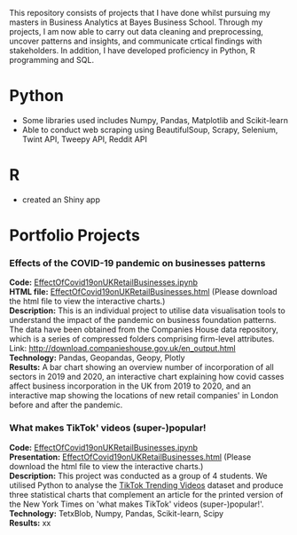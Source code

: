 This repository consists of projects that I have done whilst pursuing my masters in Business Analytics at Bayes Business School. Through my projects, I am now able to carry out data cleaning and preprocessing, uncover patterns and insights, and communicate crtical findings with stakeholders. In addition, I have developed proficiency in Python, R programming and SQL. 

# Python
- Some libraries used includes Numpy, Pandas, Matplotlib and Scikit-learn  
- Able to conduct web scraping using BeautifulSoup, Scrapy, Selenium, Twint API, Tweepy API, Reddit API 

# R
- created an Shiny app

# Portfolio Projects
### Effects of the COVID-19 pandemic on businesses patterns
**Code:** [EffectOfCovid19onUKRetailBusinesses.ipynb](https://github.com/ngyiling/Data-Science-Portfolio/blob/main/EffectOfCovid19onUKRetailBusinesses.ipynb) <br />
**HTML file:** [EffectOfCovid19onUKRetailBusinesses.html](https://github.com/ngyiling/Data-Science-Portfolio/blob/main/EffectOfCovid19onUKRetailBusinesses.html) (Please download the html file to view the interactive charts.) <br />
**Description:** This is an individual project to utilise data visualisation tools to understand the impact of the pandemic on business foundation patterns. The data have been obtained from the Companies House data repository, which is a series of compressed folders comprising firm-level attributes. 
Link: http://download.companieshouse.gov.uk/en_output.html <br />
**Technology:** Pandas, Geopandas, Geopy, Plotly <br />
**Results:** A bar chart showing an overview number of incorporation of all sectors in 2019 and 2020, an interactive chart explaining how covid casses affect business incorporation in the UK from 2019 to 2020, and an interactive map showing the locations of new retail companies' in London before and after the pandemic. <br />

### What makes TikTok' videos (super-)popular!
**Code:** [EffectOfCovid19onUKRetailBusinesses.ipynb](https://github.com/ngyiling/Data-Science-Portfolio/blob/main/EffectOfCovid19onUKRetailBusinesses.ipynb) <br />
**Presentation:** [EffectOfCovid19onUKRetailBusinesses.html](https://github.com/ngyiling/Data-Science-Portfolio/blob/main/EffectOfCovid19onUKRetailBusinesses.html) (Please download the html file to view the interactive charts.) <br />
**Description:** This project was conducted as a group of 4 students. We utilised Python to analyse the [TikTok Trending Videos](https://user-images.githubusercontent.com/72058781/172881986-adfa0eab-28e0-447e-97e3-eed1fb4a5448.png) dataset and produce three statistical charts that complement an article for the printed version of the New York Times on 'what makes TikTok' videos (super-)popular!'. <br />
**Technology:** TetxBlob, Numpy, Pandas, Scikit-learn, Scipy <br />
**Results:** xx <br />
 
